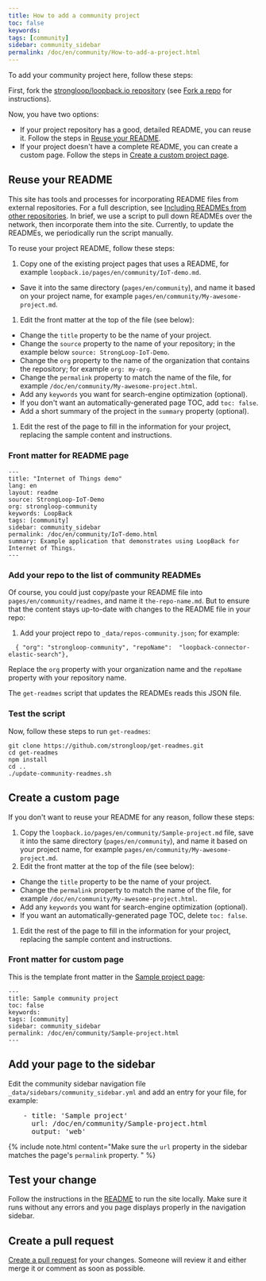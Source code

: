 ```yaml
---
title: How to add a community project
toc: false
keywords:
tags: [community]
sidebar: community_sidebar
permalink: /doc/en/community/How-to-add-a-project.html
---
```


To add your community project here, follow these steps:

First, fork the [strongloop/loopback.io repository](https://github.com/strongloop/loopback.io.git) (see [Fork a repo](https://help.github.com/articles/fork-a-repo/) for instructions).

Now, you have two options:

- If your project repository has a good, detailed README, you can reuse it.  Follow the steps in [Reuse your README](#reuse-your-readme).
- If your project doesn't have a complete README, you can create a custom page.  Follow the steps in [Create a custom project page](#create-a-custom-page).

## Reuse your README

This site has tools and processes for incorporating README files from external repositories.
For a full description, see [Including READMEs from other repositories](/doc/en/contrib/Including-READMEs.html).  In brief, we use a script to pull down READMEs over the network, then incorporate them into the site.  Currently, to update the READMEs, we periodically run the script manually.

To reuse your project README, follow these steps:

1. Copy one of the existing project pages that uses a README, for example  `loopback.io/pages/en/community/IoT-demo.md`.
  - Save it into the same directory (`pages/en/community`), and name it based on your project name, for example `pages/en/community/My-awesome-project.md`.
1. Edit the front matter at the top of the file (see below):
  - Change the `title` property to be the name of your project.
  - Change the `source` property to the name of your repository; in the example below `source: StrongLoop-IoT-Demo`.
  - Change the `org` property to the name of the organization that contains the repository; for example `org: my-org`.
  - Change the `permalink` property to match the name of the file, for example `/doc/en/community/My-awesome-project.html`.
  - Add any `keywords` you want for search-engine optimization (optional).
  - If you don't want an automatically-generated page TOC, add `toc: false`.
  - Add a short summary of the project in the `summary` property (optional).
1. Edit the rest of the page to fill in the information for your project, replacing the sample content and instructions.

### Front matter for README page

```
---
title: "Internet of Things demo"
lang: en
layout: readme
source: StrongLoop-IoT-Demo
org: strongloop-community
keywords: LoopBack
tags: [community]
sidebar: community_sidebar
permalink: /doc/en/community/IoT-demo.html
summary: Example application that demonstrates using LoopBack for Internet of Things.
---
```

### Add your repo to the list of community READMEs

Of course, you could just copy/paste your README file into  `pages/en/community/readmes`, and name it `the-repo-name.md`.  But to ensure that the content stays up-to-date with
changes to the README file in your repo:

1. Add your project repo to `_data/repos-community.json`; for example:

```
  { "org": "strongloop-community", "repoName":  "loopback-connector-elastic-search"},
```

Replace the `org` property with your organization name and the `repoName` property with
your repository name.

The `get-readmes` script that updates the READMEs reads this JSON file.  

### Test the script

Now, follow these steps to run `get-readmes`:

```
git clone https://github.com/strongloop/get-readmes.git
cd get-readmes
npm install
cd ..
./update-community-readmes.sh
```

## Create a custom page

If you don't want to reuse your README for any reason, follow these steps:

1. Copy the `loopback.io/pages/en/community/Sample-project.md` file, save it into the same directory (`pages/en/community`), and name it based on your project name, for example `pages/en/community/My-awesome-project.md`.
1. Edit the front matter at the top of the file (see below):
  - Change the `title` property to be the name of your project.
  - Change the `permalink` property to match the name of the file, for example `/doc/en/community/My-awesome-project.html`.
  - Add any `keywords` you want for search-engine optimization (optional).
  - If you want an automatically-generated page TOC, delete `toc: false`.
1. Edit the rest of the page to fill in the information for your project, replacing the sample content and instructions.

### Front matter for custom page

This is the template front matter in the [Sample project page](Sample-project):

```
---
title: Sample community project
toc: false
keywords:
tags: [community]
sidebar: community_sidebar
permalink: /doc/en/community/Sample-project.html
---
```

## Add your page to the sidebar

Edit the community sidebar navigation file `_data/sidebars/community_sidebar.yml` and add an entry for your  file, for example:
<pre style="margin-left: 30px;">
- title: 'Sample project'
  url: /doc/en/community/Sample-project.html
  output: 'web'
</pre>

{% include note.html content="Make sure the `url` property in the sidebar matches the page's `permalink` property.
" %}

## Test your change

Follow the instructions in the [README](https://github.com/strongloop/loopback.io/blob/gh-pages/README.md) to run the site locally.  Make sure it runs without any errors and you page displays properly in the navigation sidebar.

## Create a pull request

[Create a pull request](https://help.github.com/articles/creating-a-pull-request/) for your changes.  Someone will review it and either merge it or comment as soon as possible.

